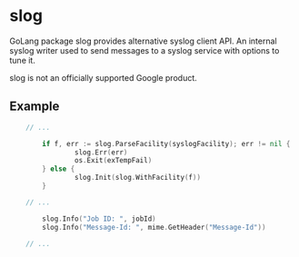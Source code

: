 # slog

GoLang package slog provides alternative syslog client API. An internal
syslog writer used to send messages to a syslog service with options
to tune it.

slog is not an officially supported Google product.

## Example

``` go
	// ...

        if f, err := slog.ParseFacility(syslogFacility); err != nil {
                slog.Err(err)
                os.Exit(exTempFail)
        } else {
                slog.Init(slog.WithFacility(f))
        }

	// ...

        slog.Info("Job ID: ", jobId)
        slog.Info("Message-Id: ", mime.GetHeader("Message-Id"))

	// ...
```
